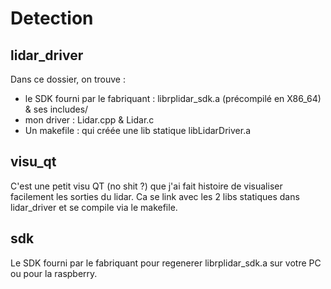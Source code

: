 # Detection

## lidar_driver

Dans ce dossier, on trouve : 
* le SDK fourni par le fabriquant : librplidar_sdk.a (précompilé en X86_64) & ses includes/
* mon driver : Lidar.cpp & Lidar.c 
* Un makefile : qui créée une lib statique libLidarDriver.a

## visu_qt

C'est une petit visu QT (no shit ?) que j'ai fait histoire de visualiser facilement les sorties du lidar. Ca se link avec les 2 libs statiques dans lidar_driver et se compile via le makefile.

## sdk

Le SDK fourni par le fabriquant pour regenerer librplidar_sdk.a sur votre PC ou pour la raspberry.